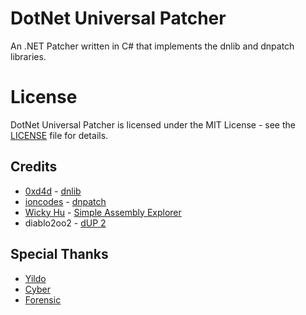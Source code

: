 # DotNet Universal Patcher
An .NET Patcher written in C# that implements the dnlib and dnpatch libraries.

# License
DotNet Universal Patcher is licensed under the MIT License - see the [LICENSE](LICENSE) file for details.

## Credits
- [0xd4d](https://github.com/0xd4d) - [dnlib](https://github.com/0xd4d/dnlib)
- [ioncodes](https://github.com/ioncodes) - [dnpatch](https://github.com/ioncodes/dnpatch)
- [Wicky Hu](https://github.com/wickyhu) - [Simple Assembly Explorer](https://github.com/wickyhu/simple-assembly-explorer)
- diablo2oo2 - [dUP 2](https://dup-patcher.blogspot.com)

## Special Thanks
- [Yildo](http://www.decompile.us/forum/murid-yildo)  
- [Cyber](http://www.decompile.us/forum/murid-cyber)  
- [Forensic](http://www.decompile.us/forum/murid-Forensic)  

